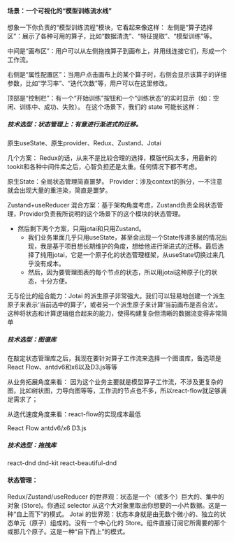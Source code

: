 #### 场景：一个可视化的“模型训练流水线”

想象一下你负责的“模型训练流程”模块，它看起来像这样：
左侧是“算子选择区”：展示了各种可用的算子，比如“数据清洗”、“特征提取”、“模型训练”等。

中间是“画布区”：用户可以从左侧拖拽算子到画布上，并用线连接它们，形成一个工作流。

右侧是“属性配置区”：当用户点击画布上的某个算子时，右侧会显示该算子的详细参数，比如“学习率”、“迭代次数”等，用户可以在这里修改。

顶部是“控制栏”：有一个“开始训练”按钮和一个“训练状态”的实时显示（如：空闲、训练中、成功、失败）。
在这个场景下，我们的 state 可能长这样：

##### 技术选型：状态管理上：有意进行渐进式的迁移。

原生useState、原生provider、Redux、Zustand、Jotai

几个方案：
Redux的话，从来不是比较合理的选择，模版代码太多，用最新的tookit和各种中间件库之后，心智负担还是太重。任何情况下都不考虑。

原生State：全局状态管理简直噩梦。
Provider：涉及context的拆分，一不注意就会出现大量的重渲染，简直是噩梦。

Zustand+useReducer 混合方案：基于架构角度考虑，Zustand负责全局状态管理，Provider负责我所说明的这个场景下的这个模块的状态管理。

- 然后剩下两个方案，只用jotai和只用Zustand。
    - 我们业务里面几乎只用useState，甚至会出现一个State传递多层的情况出现，我是基于项目想长期维护的角度，想给他进行渐进式的迁移。最后选择了纯用jotai，它是一个原子化的状态管理框架，从useState切换过来几乎没有成本。
    - 然后，因为要管理图表的每个节点的状态，所以用jotai这种原子化的状态，十分方便。

无与伦比的组合能力：Jotai 的派生原子非常强大。我们可以轻易地创建一个派生原子来表示‘当前选中的算子’，或者另一个派生原子来计算‘当前画布是否合法’。这种将状态和计算逻辑组合起来的能力，使得构建复杂但清晰的数据流变得非常简单


##### 技术选型：图谱库
在敲定状态管理库之后，我现在要针对算子工作流来选择一个图谱库，备选项是React Flow、antdv6和x6以及D3.js等等

从业务拓展角度来看： 因为这个业务主要就是模型算子工作流，不涉及更复杂的图，比如树状图，力导向图等等，工作流的节点也不多，所以react-flow就足够满足需求了；

从迭代速度角度来看：react-flow的实现成本最低

React Flow
antdv6/x6
D3.js

##### 技术选型：拖拽库

react-dnd
dnd-kit
react-beautiful-dnd






#### 状态管理：
Redux/Zustand/useReducer 的世界观：状态是一个（或多个）巨大的、集中的对象 (Store)。你通过 selector 从这个大对象里取出你想要的一小片数据。这是一种“自上而下”的模式。
Jotai 的世界观：状态本身就是由无数个微小的、独立的状态单元（原子）组成的。没有一个中心化的 Store。组件直接订阅它所需要的那个或那几个原子。这是一种“自下而上”的模式。
